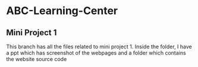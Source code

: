 # ABC-Learning-Center

## Mini Project 1

This branch has all the files related to mini project 1.
Inside the folder, I have a ppt which has screenshot of the webpages and a folder which contains the website source code

